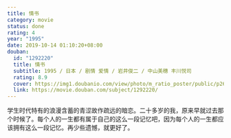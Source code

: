 ```yaml
---
title: 情书
category: movie
status: done
rating: 4
year: "1995"
date: 2019-10-14 01:10:20+08:00
douban:
  id: "1292220"
  title: 情书
  subtitle: 1995 / 日本 / 剧情 爱情 / 岩井俊二 / 中山美穗 丰川悦司
  rating: 8.9
  cover: https://img1.doubanio.com/view/photo/m_ratio_poster/public/p2648230660.jpg
  link: https://movie.douban.com/subject/1292220/
---
```


学生时代特有的浪漫含蓄的青涩故作疏远的暗恋。二十多岁的我，原来早就过去那个时候了。每个人的一生都有属于自己的这么一段记忆吧，因为每个人的一生都应该拥有这么一段记忆。再少些遗憾，就更好了。
